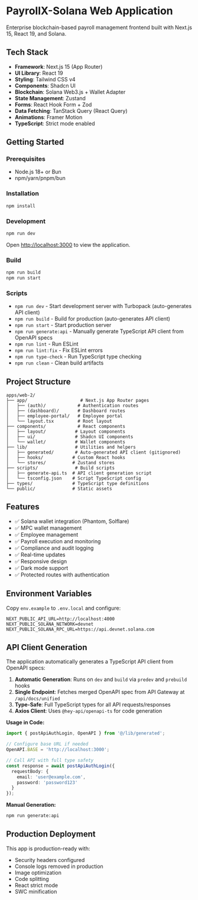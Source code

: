 # PayrollX-Solana Web Application

Enterprise blockchain-based payroll management frontend built with Next.js 15, React 19, and Solana.

## Tech Stack

- **Framework**: Next.js 15 (App Router)
- **UI Library**: React 19
- **Styling**: Tailwind CSS v4
- **Components**: Shadcn UI
- **Blockchain**: Solana Web3.js + Wallet Adapter
- **State Management**: Zustand
- **Forms**: React Hook Form + Zod
- **Data Fetching**: TanStack Query (React Query)
- **Animations**: Framer Motion
- **TypeScript**: Strict mode enabled

## Getting Started

### Prerequisites

- Node.js 18+ or Bun
- npm/yarn/pnpm/bun

### Installation

```bash
npm install
```

### Development

```bash
npm run dev
```

Open [http://localhost:3000](http://localhost:3000) to view the application.

### Build

```bash
npm run build
npm run start
```

### Scripts

- `npm run dev` - Start development server with Turbopack (auto-generates API client)
- `npm run build` - Build for production (auto-generates API client)
- `npm run start` - Start production server
- `npm run generate:api` - Manually generate TypeScript API client from OpenAPI specs
- `npm run lint` - Run ESLint
- `npm run lint:fix` - Fix ESLint errors
- `npm run type-check` - Run TypeScript type checking
- `npm run clean` - Clean build artifacts

## Project Structure

```
apps/web-2/
├── app/                    # Next.js App Router pages
│   ├── (auth)/            # Authentication routes
│   ├── (dashboard)/       # Dashboard routes
│   ├── employee-portal/   # Employee portal
│   └── layout.tsx         # Root layout
├── components/            # React components
│   ├── layout/           # Layout components
│   ├── ui/               # Shadcn UI components
│   └── wallet/           # Wallet components
├── lib/                  # Utilities and helpers
│   ├── generated/        # Auto-generated API client (gitignored)
│   ├── hooks/           # Custom React hooks
│   └── stores/          # Zustand stores
├── scripts/              # Build scripts
│   ├── generate-api.ts  # API client generation script
│   └── tsconfig.json    # Script TypeScript config
├── types/               # TypeScript type definitions
└── public/              # Static assets
```

## Features

- ✅ Solana wallet integration (Phantom, Solflare)
- ✅ MPC wallet management
- ✅ Employee management
- ✅ Payroll execution and monitoring
- ✅ Compliance and audit logging
- ✅ Real-time updates
- ✅ Responsive design
- ✅ Dark mode support
- ✅ Protected routes with authentication

## Environment Variables

Copy `env.example` to `.env.local` and configure:

```env
NEXT_PUBLIC_API_URL=http://localhost:4000
NEXT_PUBLIC_SOLANA_NETWORK=devnet
NEXT_PUBLIC_SOLANA_RPC_URL=https://api.devnet.solana.com
```

## API Client Generation

The application automatically generates a TypeScript API client from OpenAPI specs:

1. **Automatic Generation**: Runs on `dev` and `build` via `predev` and `prebuild` hooks
2. **Single Endpoint**: Fetches merged OpenAPI spec from API Gateway at `/api/docs/unified`
3. **Type-Safe**: Full TypeScript types for all API requests/responses
4. **Axios Client**: Uses `@hey-api/openapi-ts` for code generation

**Usage in Code:**

```typescript
import { postApiAuthLogin, OpenAPI } from '@/lib/generated';

// Configure base URL if needed
OpenAPI.BASE = 'http://localhost:3000';

// Call API with full type safety
const response = await postApiAuthLogin({
  requestBody: {
    email: 'user@example.com',
    password: 'password123'
  }
});
```

**Manual Generation:**

```bash
npm run generate:api
```

## Production Deployment

This app is production-ready with:

- Security headers configured
- Console logs removed in production
- Image optimization
- Code splitting
- React strict mode
- SWC minification
